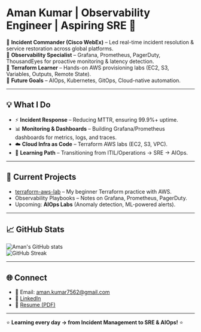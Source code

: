# Aman Kumar | Observability Engineer | Aspiring SRE 🚀  

🔹 **Incident Commander (Cisco WebEx)** – Led real-time incident resolution & service restoration across global platforms.  
🔹 **Observability Specialist** – Grafana, Prometheus, PagerDuty, ThousandEyes for proactive monitoring & latency detection.  
🔹 **Terraform Learner** – Hands-on AWS provisioning labs (EC2, S3, Variables, Outputs, Remote State).  
🔹 **Future Goals** – AIOps, Kubernetes, GitOps, Cloud-native automation.  

---

## 💡 What I Do
- ⚡ **Incident Response** – Reducing MTTR, ensuring 99.9%+ uptime.  
- 📊 **Monitoring & Dashboards** – Building Grafana/Prometheus dashboards for metrics, logs, and traces.  
- ☁️ **Cloud Infra as Code** – Terraform AWS labs (EC2, S3, VPC).  
- 🔮 **Learning Path** – Transitioning from ITIL/Operations → SRE → AIOps.  

---

## 🔭 Current Projects
- [terraform-aws-lab](https://github.com/aman-kumar7562/terraform-aws-lab) – My beginner Terraform practice with AWS.  
- Observability Playbooks – Notes on Grafana, Prometheus, PagerDuty.  
- Upcoming: **AIOps Labs** (Anomaly detection, ML-powered alerts).  

---

## 📈 GitHub Stats
![Aman's GitHub stats](https://github-readme-stats.vercel.app/api?username=aman-kumar7562&show_icons=true&theme=tokyonight)  
![GitHub Streak](https://github-readme-streak-stats.herokuapp.com/?user=aman-kumar7562&theme=tokyonight)  

---

## 🌐 Connect
- 📧 Email: aman.kumar7562@gmail.com  
- 🔗 [LinkedIn]([https://www.linkedin.com/in/aman-kumar-observability](https://www.linkedin.com/in/amankumar7562/))  
- 📄 [Resume (PDF)](link-to-your-resume)  

---
⭐ **Learning every day → from Incident Management to SRE & AIOps!** ⭐
